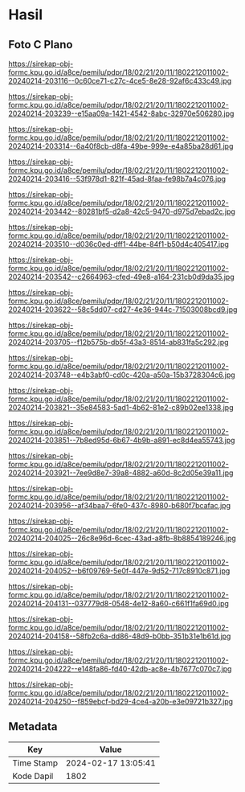 # Hasil

## Foto C Plano

https://sirekap-obj-formc.kpu.go.id/a8ce/pemilu/pdpr/18/02/21/20/11/1802212011002-20240214-203116--0c60ce71-c27c-4ce5-8e28-92af6c433c49.jpg

https://sirekap-obj-formc.kpu.go.id/a8ce/pemilu/pdpr/18/02/21/20/11/1802212011002-20240214-203239--e15aa09a-1421-4542-8abc-32970e506280.jpg

https://sirekap-obj-formc.kpu.go.id/a8ce/pemilu/pdpr/18/02/21/20/11/1802212011002-20240214-203314--6a40f8cb-d8fa-49be-999e-e4a85ba28d61.jpg

https://sirekap-obj-formc.kpu.go.id/a8ce/pemilu/pdpr/18/02/21/20/11/1802212011002-20240214-203416--53f978d1-821f-45ad-8faa-fe98b7a4c076.jpg

https://sirekap-obj-formc.kpu.go.id/a8ce/pemilu/pdpr/18/02/21/20/11/1802212011002-20240214-203442--80281bf5-d2a8-42c5-9470-d975d7ebad2c.jpg

https://sirekap-obj-formc.kpu.go.id/a8ce/pemilu/pdpr/18/02/21/20/11/1802212011002-20240214-203510--d036c0ed-dff1-44be-84f1-b50d4c405417.jpg

https://sirekap-obj-formc.kpu.go.id/a8ce/pemilu/pdpr/18/02/21/20/11/1802212011002-20240214-203542--c2664963-cfed-49e8-a164-231cb0d9da35.jpg

https://sirekap-obj-formc.kpu.go.id/a8ce/pemilu/pdpr/18/02/21/20/11/1802212011002-20240214-203622--58c5dd07-cd27-4e36-944c-71503008bcd9.jpg

https://sirekap-obj-formc.kpu.go.id/a8ce/pemilu/pdpr/18/02/21/20/11/1802212011002-20240214-203705--f12b575b-db5f-43a3-8514-ab831fa5c292.jpg

https://sirekap-obj-formc.kpu.go.id/a8ce/pemilu/pdpr/18/02/21/20/11/1802212011002-20240214-203748--e4b3abf0-cd0c-420a-a50a-15b3728304c6.jpg

https://sirekap-obj-formc.kpu.go.id/a8ce/pemilu/pdpr/18/02/21/20/11/1802212011002-20240214-203821--35e84583-5ad1-4b62-81e2-c89b02ee1338.jpg

https://sirekap-obj-formc.kpu.go.id/a8ce/pemilu/pdpr/18/02/21/20/11/1802212011002-20240214-203851--7b8ed95d-6b67-4b9b-a891-ec8d4ea55743.jpg

https://sirekap-obj-formc.kpu.go.id/a8ce/pemilu/pdpr/18/02/21/20/11/1802212011002-20240214-203921--7ee9d8e7-39a8-4882-a60d-8c2d05e39a11.jpg

https://sirekap-obj-formc.kpu.go.id/a8ce/pemilu/pdpr/18/02/21/20/11/1802212011002-20240214-203956--af34baa7-6fe0-437c-8980-b680f7bcafac.jpg

https://sirekap-obj-formc.kpu.go.id/a8ce/pemilu/pdpr/18/02/21/20/11/1802212011002-20240214-204025--26c8e96d-6cec-43ad-a8fb-8b8854189246.jpg

https://sirekap-obj-formc.kpu.go.id/a8ce/pemilu/pdpr/18/02/21/20/11/1802212011002-20240214-204052--b6f09769-5e0f-447e-9d52-717c8910c871.jpg

https://sirekap-obj-formc.kpu.go.id/a8ce/pemilu/pdpr/18/02/21/20/11/1802212011002-20240214-204131--037779d8-0548-4e12-8a60-c661f1fa69d0.jpg

https://sirekap-obj-formc.kpu.go.id/a8ce/pemilu/pdpr/18/02/21/20/11/1802212011002-20240214-204158--58fb2c6a-dd86-48d9-b0bb-351b31e1b61d.jpg

https://sirekap-obj-formc.kpu.go.id/a8ce/pemilu/pdpr/18/02/21/20/11/1802212011002-20240214-204222--e148fa86-fd40-42db-ac8e-4b7677c070c7.jpg

https://sirekap-obj-formc.kpu.go.id/a8ce/pemilu/pdpr/18/02/21/20/11/1802212011002-20240214-204250--f859ebcf-bd29-4ce4-a20b-e3e09721b327.jpg


## Metadata

| Key        | Value               |
| ---------- | ------------------- |
| Time Stamp | 2024-02-17 13:05:41 |
| Kode Dapil | 1802                |



